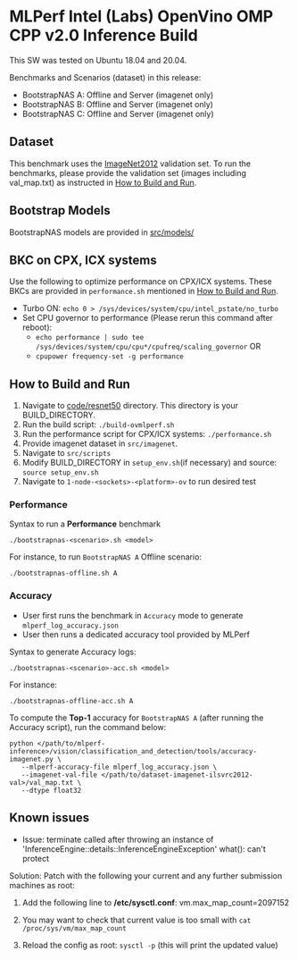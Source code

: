 # MLPerf Intel (Labs) OpenVino OMP CPP v2.0 Inference Build

This SW was tested on Ubuntu 18.04 and 20.04.

Benchmarks and Scenarios (dataset) in this release:
*  BootstrapNAS A: Offline and Server (imagenet only)
*  BootstrapNAS B: Offline and Server (imagenet only)
*  BootstrapNAS C: Offline and Server (imagenet only)

## Dataset
This benchmark uses the [ImageNet2012](http://image-net.org/challenges/LSVRC/2012/) validation set. To run the benchmarks, please provide the validation set (images including val_map.txt) as instructed in [How to Build and Run](#how-to-build-and-run).


## Bootstrap Models
BootstrapNAS models are provided in [src/models/](src/models)


## BKC on CPX, ICX systems
Use the following to optimize performance on CPX/ICX systems.  These BKCs are provided in `performance.sh` mentioned in [How to Build and Run](#how-to-build-and-run).
 - Turbo ON: ```echo 0 > /sys/devices/system/cpu/intel_pstate/no_turbo```
 - Set CPU governor to performance (Please rerun this command after reboot):  
	 - ```echo performance | sudo tee /sys/devices/system/cpu/cpu*/cpufreq/scaling_governor``` 
           OR
	 - ```cpupower frequency-set -g performance```


## How to Build and Run
1. Navigate to [code/resnet50](.) directory. This directory is your BUILD_DIRECTORY.
2. Run the build script: ```./build-ovmlperf.sh```
3. Run the performance script for CPX/ICX systems: ```./performance.sh```
4. Provide imagenet dataset in ```src/imagenet```.
5. Navigate to ```src/scripts```
6. Modify BUILD_DIRECTORY in ```setup_env.sh```(if necessary) and source: ```source setup_env.sh```
7. Navigate to ```1-node-<sockets>-<platform>-ov``` to run desired test


### Performance
Syntax to run a **Performance** benchmark

```
./bootstrapnas-<scenario>.sh <model>
```

For instance, to run ```BootstrapNAS A``` Offline scenario:
```
./bootstrapnas-offline.sh A
```

### Accuracy
+ User first runs the benchmark in ```Accuracy``` mode to generate ```mlperf_log_accuracy.json```
+ User then runs a dedicated accuracy tool provided by MLPerf


Syntax to generate Accuracy logs:

```
./bootstrapnas-<scenario>-acc.sh <model>
```

For instance:

```
./bootstrapnas-offline-acc.sh A
```

To compute the **Top-1** accuracy for ```BootstrapNAS A``` (after running the Accuracy script), run the command below:
```
python </path/to/mlperf-inference>/vision/classification_and_detection/tools/accuracy-imagenet.py \
   --mlperf-accuracy-file mlperf_log_accuracy.json \
   --imagenet-val-file </path/to/dataset-imagenet-ilsvrc2012-val>/val_map.txt \
   --dtype float32
```

    
## Known issues

* Issue:
terminate called after throwing an instance of 'InferenceEngine::details::InferenceEngineException'
  what():  can't protect

Solution:
Patch with the following your current and any further submission machines as root:

 1. Add the following line to **/etc/sysctl.conf**: 
    vm.max_map_count=2097152 
 
 2. You may want to check that current value is
    too small with `cat /proc/sys/vm/max_map_count` 
    
 3. Reload the config as
    root: `sysctl -p` (this will print the updated value)
